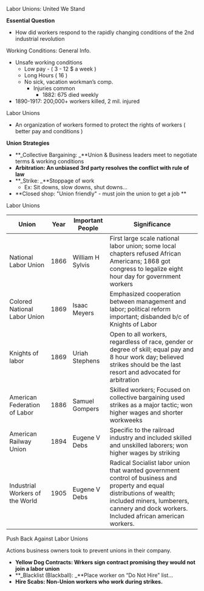 <!-----

Yay, no errors, warnings, or alerts!

Conversion time: 0.998 seconds.


Using this Markdown file:

1. Paste this output into your source file.
2. See the notes and action items below regarding this conversion run.
3. Check the rendered output (headings, lists, code blocks, tables) for proper
   formatting and use a linkchecker before you publish this page.

Conversion notes:

* Docs to Markdown version 1.0β34
* Mon Oct 09 2023 04:51:04 GMT-0700 (PDT)
* Source doc: Copy of Unit 4-2
* Tables are currently converted to HTML tables.
----->


Labor Unions: United We Stand

**Essential Question**
* How did workers respond to the rapidly changing conditions of the 2nd industrial revolution

Working Conditions:  General Info.
* Unsafe working conditions
    * Low pay - ( 3 - 12 $ a week ) 
    * Long Hours ( 16 ) 
    * No sick, vacation workman’s comp.
        * Injuries common
            * 1882: 675 died weekly 
* 1890-1917: 200,000+ workers killed, 2 mil. injured

Labor Unions
* An organization of workers formed to protect the rights of workers ( better pay and conditions ) 

**Union Strategies**
* **_Collective Bargaining: _**Union & Business leaders meet to negotiate terms & working conditions
* **Arbitration: An unbiased 3rd party resolves the conflict with rule of law**
* **_Strike:   _**Stoppage of work
    * Ex:  Sit downs, slow downs, shut downs…
* **Closed shop: "Union friendly" - must join the union to get a job **

Labor Unions

|Union   |Year   |Important People  |Significance   |
|---|---|---|---|
|National Labor Union|1866|William H Sylvis|First large scale national labor union; some local chapters refused African Americans; 1868 got congress to legalize eight hour day for government workers|
|Colored National Labor Union|1869|Isaac Meyers|Emphasized cooperation between management and labor; political reform important; disbanded b/c of Knights of Labor|
|Knights of labor|1869|Uriah Stephens|Open to all workers, regardless of race, gender or degree of skill; equal pay and 8 hour work day; believed strikes should be the last resort and advocated for arbitration|
|American Federation of Labor|1886|Samuel Gompers|Skilled workers; Focused on collective bargaining used strikes as a major tactic; won higher wages and shorter workweeks|
|American Railway Union|1894|Eugene V Debs|Specific to the railroad industry and included skilled and unskilled laborers; won higher wages by striking|
|Industrial Workers of the World|1905|Eugene V Debs|Radical Socialist labor union that wanted government control of business and property and equal distributions of wealth; included miners, lumberers, cannery and dock workers. Included african american workers.|




Push Back Against Labor Unions

Actions business owners  took to prevent unions in their company.
* **Yellow Dog Contracts: Wrkers sign contract promising they would not join a labor union**
* **_Blacklist (Blackball):   _**Place worker on “Do Not Hire” list…
* **Hire Scabs: Non-Union workers who work during strikes.**